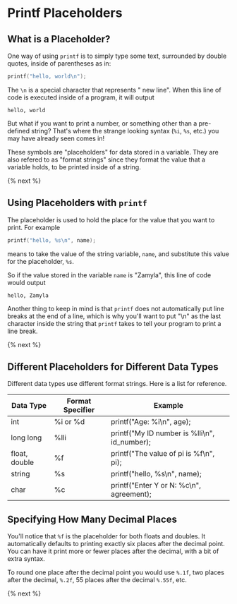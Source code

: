 # Printf Placeholders

## What is a Placeholder?

One way of using `printf` is to simply type some text, surrounded by double quotes, inside of parentheses as in:

```c
printf("hello, world\n");
```

The `\n` is a special character that represents " new line". When this line of code is executed inside of a program, it will output

```
hello, world
```

But what if you want to print a number, or something other than a pre-defined string? That's where the strange looking syntax (`%i`, `%s`, etc.) you may have already seen comes in!

These symbols are "placeholders" for data stored in a variable. They are also refered to as "format strings" since they format the value that a variable holds, to be printed inside of a string.

{% next %}

## Using Placeholders with `printf`

The placeholder is used to hold the place for the value that you want to print. For example

```c
printf("hello, %s\n", name);
```

means to take the value of the string variable, `name`, and substitute this value for the placeholder, `%s`.

So if the value stored in the variable `name` is "Zamyla", this line of code would output

```
hello, Zamyla
```

Another thing to keep in mind is that `printf` does not automatically put line breaks at the end of a line, which is why you'll want to put "\n" as the last character inside the string that `printf` takes to tell your program to print a line break.

{% next %}

## Different Placeholders for Different Data Types

Different data types use different format strings. Here is a list for reference.

| Data Type     | Format Specifier | Example |
| ------------- |------------------| ------- |
| int           | %i or %d         | printf("Age: %i\n", age);|
| long long     | %lli             | printf("My ID number is %lli\n", id_number);|
| float, double | %f               | printf("The value of pi is %f\n", pi); |
| string        | %s               | printf("hello, %s\n", name);|
| char          | %c               | printf("Enter Y or N: %c\n", agreement);|

## Specifying How Many Decimal Places

You'll notice that `%f` is the placeholder for both floats and doubles. It automatically defaults to printing exactly six places after the decimal point. You can have it print more or fewer places after the decimal, with a bit of extra syntax.

To round one place after the decimal point you would use `%.1f`, two places after the decimal, `%.2f`, 55 places after the decimal `%.55f`, etc.

{% next %}


